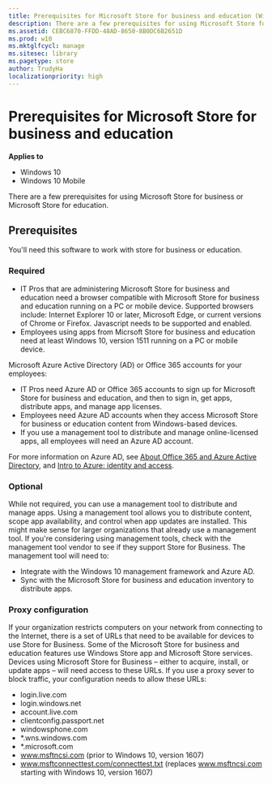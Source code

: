 ```yaml
---
title: Prerequisites for Microsoft Store for business and education (Windows 10)
description: There are a few prerequisites for using Microsoft Store for business or Microsoft Store for education.
ms.assetid: CEBC6870-FFDD-48AD-8650-8B0DC6B2651D
ms.prod: w10
ms.mktglfcycl: manage
ms.sitesec: library
ms.pagetype: store
author: TrudyHa
localizationpriority: high
---
```


# Prerequisites for Microsoft Store for business and education

**Applies to**

-   Windows 10
-   Windows 10 Mobile

There are a few prerequisites for using Microsoft Store for business or Microsoft Store for education.

## Prerequisites


You'll need this software to work with store for business or education.

### Required

-   IT Pros that are administering Microsoft Store for business and education need a browser compatible with Microsoft Store for business and education running on a PC or mobile device. Supported browsers include: Internet Explorer 10 or later, Microsoft Edge, or current versions of Chrome or Firefox. Javascript needs to be supported and enabled. 
-   Employees using apps from Micrsoft Store for business and education need at least Windows 10, version 1511 running on a PC or mobile device.

Microsoft Azure Active Directory (AD) or Office 365 accounts for your employees:
-   IT Pros need Azure AD or Office 365 accounts to sign up for Microsoft Store for business and education, and then to sign in, get apps, distribute apps, and manage app licenses.
-   Employees need Azure AD accounts when they access Microsoft Store for business or education content from Windows-based devices.
-   If you use a management tool to distribute and manage online-licensed apps, all employees will need an Azure AD account.

For more information on Azure AD, see [About Office 365 and Azure Active Directory](https://go.microsoft.com/fwlink/p/?LinkId=708612), and [Intro to Azure: identity and access](https://go.microsoft.com/fwlink/p/?LinkId=708611).

### Optional

While not required, you can use a management tool to distribute and manage apps. Using a management tool allows you to distribute content, scope app availability, and control when app updates are installed. This might make sense for larger organizations that already use a management tool. If you're considering using management tools, check with the management tool vendor to see if they support Store for Business. The management tool will need to:

-   Integrate with the Windows 10 management framework and Azure AD.
-   Sync with the Microsoft Store for business and education inventory to distribute apps.

### Proxy configuration

If your organization restricts computers on your network from connecting to the Internet, there is a set of URLs that need to be available for devices to use Store for Business. Some of the Microsoft Store for business and education features use Windows Store app and Microsoft Store services. Devices using Microsoft Store for Business – either to acquire, install, or update apps – will need access to these URLs. If you use a proxy sever to block traffic, your configuration needs to allow these URLs:

-   login.live.com
-   login.windows.net
-   account.live.com
-   clientconfig.passport.net
-   windowsphone.com
-   \*.wns.windows.com
-   \*.microsoft.com
-   www.msftncsi.com (prior to Windows 10, version 1607)
-   www.msftconnecttest.com/connecttest.txt (replaces www.msftncsi.com
starting with Windows 10, version 1607)
 

 





